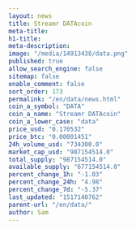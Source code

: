 ```yaml
---
layout: news
title: Streamr DATAcoin
meta-title: 
h1-title: 
meta-description: 
image: "/media/14913438/data.png"
published: true
allow_search_engine: false
sitemap: false
enable_comment: false
sort_order: 173
permalink: "/en/data/news.html"
coin_a_symbol: "DATA"
coin_a_name: "Streamr DATAcoin"
coin_a_lower_case: "data"
price_usd: "0.170532"
price_btc: "0.00001451"
24h_volume_usd: "734300.0"
market_cap_usd: "987154514.0"
total_supply: "987154514.0"
available_supply: "677154514.0"
percent_change_1h: "-1.03"
percent_change_24h: "4.98"
percent_change_7d: "-5.37"
last_updated: "1517140762"
parent-url: "/en/data/"
author: Sam
---
```


